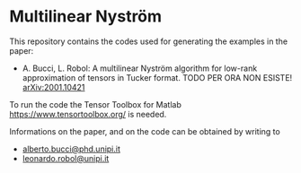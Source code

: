 # Multilinear Nyström

This repository contains the codes used for generating the examples in the paper: 
- A. Bucci, L. Robol: A multilinear Nyström algorithm for low-rank approximation of tensors in Tucker format. TODO PER ORA NON ESISTE! [arXiv:2001.10421](https://arxiv.org/abs/2001.10421)

To run the code the Tensor Toolbox for Matlab https://www.tensortoolbox.org/ is needed.

Informations on the paper, and on the code can be obtained by writing to
- alberto.bucci@phd.unipi.it
- leonardo.robol@unipi.it
